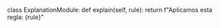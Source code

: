 class ExplanationModule:
    def explain(self, rule):
        return f"Aplicamos esta regla: {rule}"
